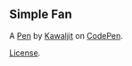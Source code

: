 Simple Fan
----------


A [Pen](https://codepen.io/Kawaljit/pen/MWgmYRL) by [Kawaljit](https://codepen.io/Kawaljit) on [CodePen](https://codepen.io).

[License](https://codepen.io/Kawaljit/pen/MWgmYRL/license).